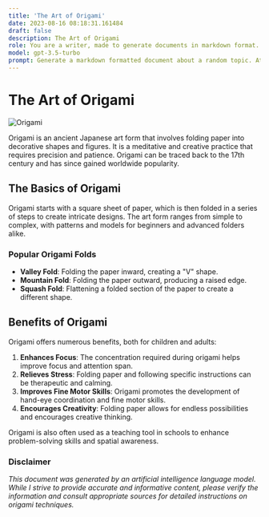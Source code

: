 ```yaml
---
title: 'The Art of Origami'
date: 2023-08-16 08:18:31.161484
draft: false
description: The Art of Origami
role: You are a writer, made to generate documents in markdown format. It is very important that all of the documents you generate are in valid markdown format.
model: gpt-3.5-turbo
prompt: Generate a markdown formatted document about a random topic. At the bottom, include a disclaimer explaining that the document was generated by you. The first line of the document should be the title. Make sure that the entire document is in proper markdown format, using a mix of various tags to make the document visually appealing.
---
```


# The Art of Origami

![Origami](https://i.imgur.com/zhYtE3r.jpg)

Origami is an ancient Japanese art form that involves folding paper into decorative shapes and figures. It is a meditative and creative practice that requires precision and patience. Origami can be traced back to the 17th century and has since gained worldwide popularity.

## The Basics of Origami

Origami starts with a square sheet of paper, which is then folded in a series of steps to create intricate designs. The art form ranges from simple to complex, with patterns and models for beginners and advanced folders alike.

### Popular Origami Folds

- **Valley Fold**: Folding the paper inward, creating a "V" shape.
- **Mountain Fold**: Folding the paper outward, producing a raised edge.
- **Squash Fold**: Flattening a folded section of the paper to create a different shape.

## Benefits of Origami

Origami offers numerous benefits, both for children and adults:

1. **Enhances Focus**: The concentration required during origami helps improve focus and attention span.
2. **Relieves Stress**: Folding paper and following specific instructions can be therapeutic and calming.
3. **Improves Fine Motor Skills**: Origami promotes the development of hand-eye coordination and fine motor skills.
4. **Encourages Creativity**: Folding paper allows for endless possibilities and encourages creative thinking.

Origami is also often used as a teaching tool in schools to enhance problem-solving skills and spatial awareness.

### Disclaimer

*This document was generated by an artificial intelligence language model. While I strive to provide accurate and informative content, please verify the information and consult appropriate sources for detailed instructions on origami techniques.*